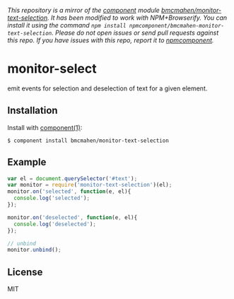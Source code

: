 *This repository is a mirror of the [component](http://component.io) module [bmcmahen/monitor-text-selection](http://github.com/bmcmahen/monitor-text-selection). It has been modified to work with NPM+Browserify. You can install it using the command `npm install npmcomponent/bmcmahen-monitor-text-selection`. Please do not open issues or send pull requests against this repo. If you have issues with this repo, report it to [npmcomponent](https://github.com/airportyh/npmcomponent).*

# monitor-select

  emit events for selection and deselection of text for a given element.

## Installation

  Install with [component(1)](http://component.io):

    $ component install bmcmahen/monitor-text-selection

## Example

```javascript
var el = document.querySelector('#text');
var monitor = require('monitor-text-selection')(el);
monitor.on('selected', function(e, el){
  console.log('selected');
});

monitor.on('deselected', function(e, el){
  console.log('deselected');
});

// unbind 
monitor.unbind();
```



## License

  MIT
